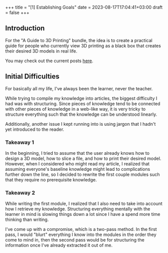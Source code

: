 +++
title = "[1] Establishing Goals"
date = 2023-08-17T17:04:41+03:00
draft = false
+++

## Introduction

For the "A Guide to 3D Printing" bundle, the idea is to create a practical guide for people who currently view 3D printing as a black box that creates their desired 3D models in real life.

You may check out the current posts [here](/projects/3dp).

## Initial Difficulties

For basically all my life, I've always been the learner, never the teacher.

While trying to compile my knowledge into articles, the biggest difficulty I had was with structuring. Since pieces of knowledge tend to be connected with other pieces of knowledge in a web-like way, it is very tricky to structure everything such that the knowledge can be understood linearly.

Additionally, another issue I kept running into is using jargon that I hadn't yet introduced to the reader.

### Takeaway 1

In the beginning, I tried to assume that the user already knows how to design a 3D model, how to slice a file, and how to print their desired model. However, when I considered who might read my article, I realized that assuming everyone's baseline knowledge might lead to complications further down the line, so I decided to rewrite the first couple modules such that they require no prerequisite knowledge.

### Takeaway 2

While writing the first module, I realized that I also need to take into account how I retrieve my knowledge. Structuring everything mentally with the learner in mind is slowing things down a lot since I have a spend more time thinking than writing.

I've come up with a compromise, which is a two-pass method. In the first pass, I would "blurt" everything I know into the modules in the order they come to mind in, then the second pass would be for structuring the information once I've already extracted it out of me.
